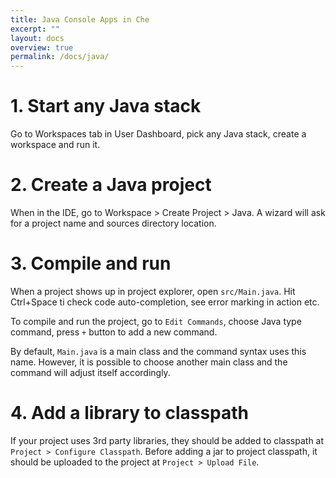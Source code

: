 ```yaml
---
title: Java Console Apps in Che
excerpt: ""
layout: docs
overview: true
permalink: /docs/java/
---
```

# 1. Start any Java stack  
Go to Workspaces tab in User Dashboard, pick any Java stack, create a workspace and run it.
# 2. Create a Java project  
When in the IDE, go to Workspace > Create Project > Java. A wizard will ask for a project name and sources directory location.
# 3. Compile and run  
When a project shows up in project explorer, open `src/Main.java`. Hit Ctrl+Space ti check code auto-completion, see error marking in action etc.

To compile and run the project, go to `Edit Commands`, choose Java type command, press `+` button to add a new command.

By default, `Main.java` is a main class and the command syntax uses this name. However, it is possible to choose another main class and the command will adjust itself accordingly.
# 4. Add a library to classpath  
If your project uses 3rd party libraries, they should be added to classpath at `Project > Configure Classpath`. Before adding a jar to project classpath, it should be uploaded to the project at `Project > Upload File`.

